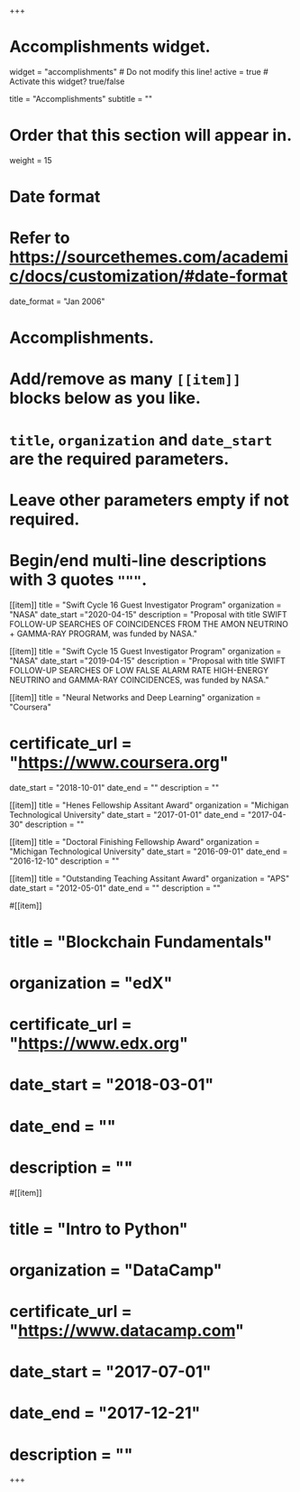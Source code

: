 +++
# Accomplishments widget.
widget = "accomplishments"  # Do not modify this line!
active = true  # Activate this widget? true/false

title = "Accomplish&shy;ments"
subtitle = ""

# Order that this section will appear in.
weight = 15

# Date format
#   Refer to https://sourcethemes.com/academic/docs/customization/#date-format
date_format = "Jan 2006"

# Accomplishments.
#   Add/remove as many `[[item]]` blocks below as you like.
#   `title`, `organization` and `date_start` are the required parameters.
#   Leave other parameters empty if not required.
#   Begin/end multi-line descriptions with 3 quotes `"""`.

[[item]]
  title = "Swift Cycle 16 Guest Investigator Program"
  organization = "NASA"
  date_start ="2020-04-15"
  description = "Proposal with title SWIFT FOLLOW-UP SEARCHES OF
COINCIDENCES FROM THE AMON NEUTRINO + GAMMA-RAY PROGRAM, was funded by NASA."

[[item]]
  title = "Swift Cycle 15 Guest Investigator Program"
  organization = "NASA"
  date_start ="2019-04-15"
  description = "Proposal with title SWIFT FOLLOW-UP SEARCHES OF LOW FALSE ALARM RATE HIGH-ENERGY NEUTRINO and GAMMA-RAY COINCIDENCES, was funded by NASA."

[[item]]
  title = "Neural Networks and Deep Learning"
  organization = "Coursera"
#  certificate_url = "https://www.coursera.org"
  date_start = "2018-10-01"
  date_end = ""
  description = ""

[[item]]
  title = "Henes Fellowship Assitant Award"
  organization = "Michigan Technological University"
  date_start = "2017-01-01"
  date_end = "2017-04-30" 
  description = ""

[[item]]
  title = "Doctoral Finishing Fellowship Award"
  organization = "Michigan Technological University"
  date_start = "2016-09-01"
  date_end = "2016-12-10" 
  description = ""

[[item]]
  title = "Outstanding Teaching Assitant Award"
  organization = "APS"
  date_start = "2012-05-01"
  date_end = ""
  description = ""

#[[item]]
#  title = "Blockchain Fundamentals"
#  organization = "edX"
#  certificate_url = "https://www.edx.org"
#  date_start = "2018-03-01"
#  date_end = ""
#  description = ""
  
#[[item]]
#  title = "Intro to Python"
#  organization = "DataCamp"
#  certificate_url = "https://www.datacamp.com"
#  date_start = "2017-07-01"
#  date_end = "2017-12-21"
#  description = ""

+++
